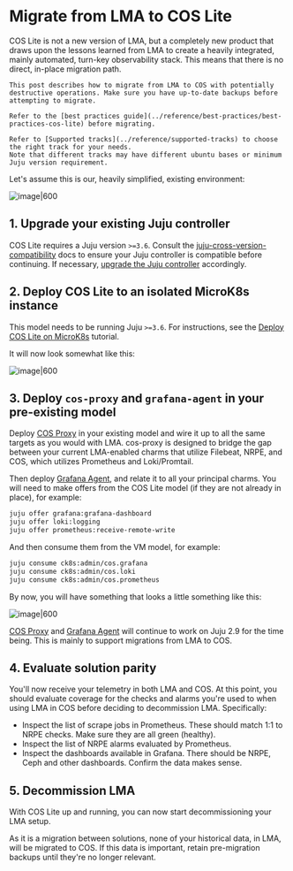 # Migrate from LMA to COS Lite

COS Lite is not a new version of LMA, but a completely new product that draws upon the lessons learned from LMA to create a heavily integrated,
mainly automated, turn-key observability stack. This means that there is no direct, in-place migration path.

```{warning}
This post describes how to migrate from LMA to COS with potentially destructive operations. Make sure you have up-to-date backups before attempting to migrate.
```

```{warning}
Refer to the [best practices guide](../reference/best-practices/best-practices-cos-lite) before migrating.
```

```{warning}
Refer to [Supported tracks](../reference/supported-tracks) to choose the right track for your needs.
Note that different tracks may have different ubuntu bases or minimum Juju version requirement.
```

Let's assume this is our, heavily simplified, existing environment:

![image|600](assets/migrate-from-lma-to-cos-lite-1.png)

## 1. Upgrade your existing Juju controller

COS Lite requires a Juju version `>=3.6`.
Consult the [juju-cross-version-compatibility](https://documentation.ubuntu.com/juju/latest/reference/juju/juju-cross-version-compatibility/) docs to ensure
your Juju controller is compatible before continuing.
If necessary, [upgrade the Juju controller](https://documentation.ubuntu.com/juju/latest/howto/manage-controllers/#upgrade-a-controller) accordingly.

## 2. Deploy COS Lite to an isolated MicroK8s instance

This model needs to be running Juju `>=3.6`. For instructions, see the [Deploy COS Lite on MicroK8s](../../tutorial/installation/cos-lite-microk8s-sandbox) tutorial.

It will now look somewhat like this:

![image|600](assets/migrate-from-lma-to-cos-lite-2.png)

## 3. Deploy `cos-proxy` and `grafana-agent` in your pre-existing model

Deploy [COS Proxy](https://charmhub.io/cos-proxy) in your existing model and 
wire it up to all the same targets as you would with LMA. cos-proxy is designed 
to bridge the gap between your current LMA-enabled charms that utilize Filebeat, NRPE, and COS, which utilizes Prometheus and Loki/Promtail. 

Then deploy [Grafana Agent](https://charmhub.io/grafana-agent), and relate it to all your principal charms.
You will need to make offers from the COS Lite model (if they are not already in place), for example:

```bash
juju offer grafana:grafana-dashboard
juju offer loki:logging
juju offer prometheus:receive-remote-write
```

And then consume them from the VM model, for example:

```bash
juju consume ck8s:admin/cos.grafana
juju consume ck8s:admin/cos.loki
juju consume ck8s:admin/cos.prometheus
```


By now, you will have something that looks a little something like this:

![image|600](assets/migrate-from-lma-to-cos-lite-3.png)

[COS Proxy](https://charmhub.io/cos-proxy) and [Grafana Agent](https://charmhub.io/grafana-agent) will continue to work on 
Juju 2.9 for the time being. This is mainly to support migrations from LMA 
to COS.

## 4. Evaluate solution parity

You'll now receive your telemetry in both LMA and COS. At this point, you should evaluate coverage for the checks and
alarms you're used to when using LMA in COS before deciding to decommission LMA. Specifically:

- Inspect the list of scrape jobs in Prometheus. These should match 1:1 to NRPE checks. Make sure they are all green (healthy).
- Inspect the list of NRPE alarms evaluated by Prometheus.
- Inspect the dashboards available in Grafana. There should be NRPE, Ceph and other dashboards. Confirm the data makes sense.

## 5. Decommission LMA

With COS Lite up and running, you can now start decommissioning your LMA setup. 

As it is a migration between solutions, none of your historical 
data, in LMA, will be migrated to COS. If this data is important,
retain pre-migration backups until they're no longer relevant.
